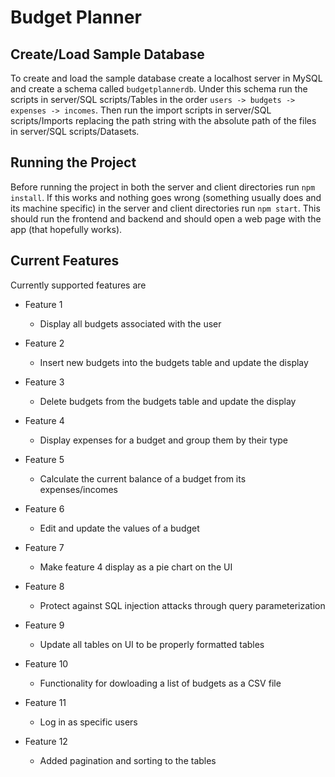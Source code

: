 # Budget Planner

## Create/Load Sample Database

To create and load the sample database create a localhost server in MySQL and create a schema called `budgetplannerdb`.
Under this schema run the scripts in server/SQL scripts/Tables in the order `users -> budgets -> expenses -> incomes`.
Then run the import scripts in server/SQL scripts/Imports replacing the path string with the absolute path of the files in server/SQL scripts/Datasets.

## Running the Project

Before running the project in both the server and client directories run `npm install`.
If this works and nothing goes wrong (something usually does and its machine specific) in the server and client directories run `npm start`.
This should run the frontend and backend and should open a web page with the app (that hopefully works).

## Current Features

Currently supported features are

- Feature 1

  - Display all budgets associated with the user

- Feature 2

  - Insert new budgets into the budgets table and update the display

- Feature 3

  - Delete budgets from the budgets table and update the display

- Feature 4

  - Display expenses for a budget and group them by their type

- Feature 5

  - Calculate the current balance of a budget from its expenses/incomes

- Feature 6

  - Edit and update the values of a budget

- Feature 7

  - Make feature 4 display as a pie chart on the UI

- Feature 8

  - Protect against SQL injection attacks through query parameterization

- Feature 9

  - Update all tables on UI to be properly formatted tables

- Feature 10

  - Functionality for dowloading a list of budgets as a CSV file

- Feature 11

  - Log in as specific users

- Feature 12

  - Added pagination and sorting to the tables
